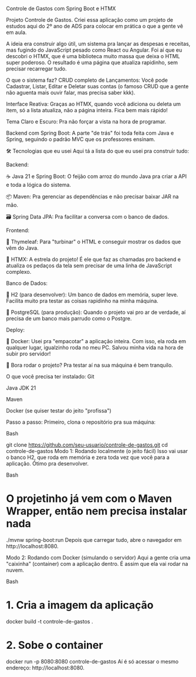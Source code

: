 Controle de Gastos com Spring Boot e HTMX


Projeto Controle de Gastos. Criei essa aplicação como um projeto de estudos aqui do 2º ano de ADS para colocar em prática o que a gente vê em aula.

A ideia era construir algo útil, um sistema pra lançar as despesas e receitas, mas fugindo do JavaScript pesado como React ou Angular. Foi aí que eu descobri o HTMX, que é uma biblioteca muito massa que deixa o HTML super poderoso. O resultado é uma página que atualiza rapidinho, sem precisar recarregar tudo.



O que o sistema faz?
CRUD completo de Lançamentos: Você pode Cadastrar, Listar, Editar e Deletar suas contas (o famoso CRUD que a gente não aguenta mais ouvir falar, mas precisa saber kkk).

Interface Reativa: Graças ao HTMX, quando você adiciona ou deleta um item, só a lista atualiza, não a página inteira. Fica bem mais rápido!

Tema Claro e Escuro: Pra não forçar a vista na hora de programar. 

Backend com Spring Boot: A parte "de trás" foi toda feita com Java e Spring, seguindo o padrão MVC que os professores ensinam.

🛠️ Tecnologias que eu usei
Aqui tá a lista do que eu usei pra construir tudo:

Backend:

☕ Java 21 e Spring Boot: O feijão com arroz do mundo Java pra criar a API e toda a lógica do sistema.

📦 Maven: Pra gerenciar as dependências e não precisar baixar JAR na mão.

🗃️ Spring Data JPA: Pra facilitar a conversa com o banco de dados.

Frontend:

🍃 Thymeleaf: Para "turbinar" o HTML e conseguir mostrar os dados que vêm do Java.

🚀 HTMX: A estrela do projeto! É ele que faz as chamadas pro backend e atualiza os pedaços da tela sem precisar de uma linha de JavaScript complexo.

Banco de Dados:

💾 H2 (para desenvolver): Um banco de dados em memória, super leve. Facilita muito pra testar as coisas rapidinho na minha máquina.

🐘 PostgreSQL (para produção): Quando o projeto vai pro ar de verdade, aí precisa de um banco mais parrudo como o Postgre.

Deploy:

🐳 Docker: Usei pra "empacotar" a aplicação inteira. Com isso, ela roda em qualquer lugar, igualzinho roda no meu PC. Salvou minha vida na hora de subir pro servidor!

🚀 Bora rodar o projeto?
Pra testar aí na sua máquina é bem tranquilo.

O que você precisa ter instalado:
Git

Java JDK 21

Maven

Docker (se quiser testar do jeito "profissa")

Passo a passo:
Primeiro, clona o repositório pra sua máquina:

Bash

git clone https://github.com/seu-usuario/controle-de-gastos.git
cd controle-de-gastos
Modo 1: Rodando localmente (o jeito fácil)
Isso vai usar o banco H2, que roda em memória e zera toda vez que você para a aplicação. Ótimo pra desenvolver.

Bash

# O projetinho já vem com o Maven Wrapper, então nem precisa instalar nada
./mvnw spring-boot:run
Depois que carregar tudo, abre o navegador em http://localhost:8080.

Modo 2: Rodando com Docker (simulando o servidor)
Aqui a gente cria uma "caixinha" (container) com a aplicação dentro. É assim que ela vai rodar na nuvem.

Bash

# 1. Cria a imagem da aplicação
docker build -t controle-de-gastos .

# 2. Sobe o container
docker run -p 8080:8080 controle-de-gastos
Aí é só acessar o mesmo endereço: http://localhost:8080.
